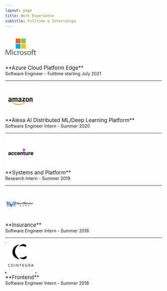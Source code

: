 ```yaml
---
layout: page
title: Work Experience
subtitle: Fulltime & Internships
---
```


<img src="/assets/microsoft-logo.png" alt="drawing" style="width:100px;height:100px;"/>
<br />
<span style="font-size:larger;">**Azure Cloud Platform Edge**  </span> 
<br />
Software Engineer - Fulltime starting July 2021

---

<img src="/assets/amazon-logo.png" alt="drawing" style="width:100px;height:100px;"/>
<br />
<span style="font-size:larger;">**Alexa AI Distributed ML/Deep Learning Platform**  </span> 
<br />
Software Engineer Intern - Summer 2020

---

<img src="/assets/accenture-logo.png" alt="drawing" style="width:100px;height:100px;"/>
<br />
<span style="font-size:larger;"> **Systems and Platform**  </span> 
<br />
Research Intern - Summer 2019

---

<img src="/assets/millennium-logo.png" alt="drawing" style="width:100px;height:100px;"/>
<br />
<span style="font-size:larger;">**Insurance**  </span> 
<br />
Software Engineer Intern - Summer 2018

---

<img src="/assets/cointegra-logo.png" alt="drawing" style="width:100px;height:100px;"/>
<br />
<span style="font-size:larger;">**Frontend**  </span> 
<br />
Software Engineer Intern - Summer 2018
